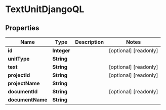 

# TextUnitDjangoQL


## Properties

Name | Type | Description | Notes
------------ | ------------- | ------------- | -------------
**id** | **Integer** |  |  [optional] [readonly]
**unitType** | **String** |  | 
**text** | **String** |  |  [optional] [readonly]
**projectId** | **String** |  |  [optional] [readonly]
**projectName** | **String** |  | 
**documentId** | **String** |  |  [optional] [readonly]
**documentName** | **String** |  | 



